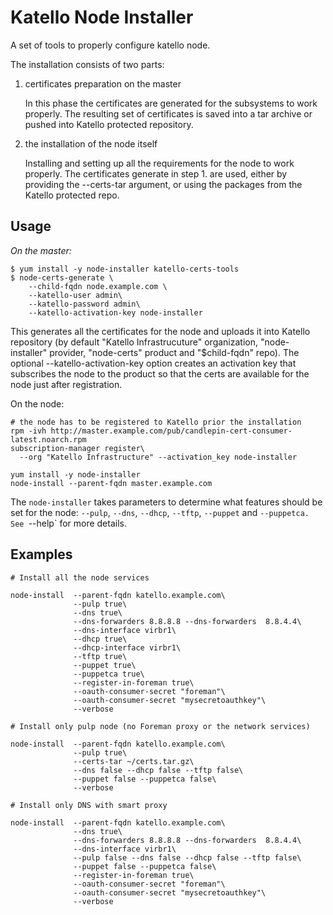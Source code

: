 Katello Node Installer
=======================

A set of tools to properly configure katello node.

The installation consists of two parts:

1. certificates preparation on the master

   In this phase the certificates are generated for the subsystems to
   work properly. The resulting set of certificates is saved into a
   tar archive or pushed into Katello protected repository.

2. the installation of the node itself

   Installing and setting up all the requirements for the node to work
   properly. The certificates generate in step 1. are used, either by
   providing the --certs-tar argument, or using the packages from the
   Katello protected repo.

Usage
-----

*On the master:*

```
$ yum install -y node-installer katello-certs-tools
$ node-certs-generate \
    --child-fqdn node.example.com \
    --katello-user admin\
    --katello-password admin\
    --katello-activation-key node-installer
```

This generates all the certificates for the node and uploads it into
Katello repository (by default "Katello Infrastrucuture" organization,
"node-installer" provider, "node-certs" product and "$child-fqdn"
repo). The optional --katello-activation-key option creates an
activation key that subscribes the node to the product so that the
certs are available for the node just after registration.

On the node:

```
# the node has to be registered to Katello prior the installation
rpm -ivh http://master.example.com/pub/candlepin-cert-consumer-latest.noarch.rpm
subscription-manager register\
  --org "Katello Infrastructure" --activation_key node-installer

yum install -y node-installer
node-install --parent-fqdn master.example.com
```

The `node-installer` takes parameters to determine what features should
be set for the node: `--pulp`, `--dns`, `--dhcp`, `--tftp`, `--puppet`
and `--puppetca. See `--help` for more details.

Examples
--------

```
# Install all the node services

node-install  --parent-fqdn katello.example.com\
              --pulp true\
              --dns true\
              --dns-forwarders 8.8.8.8 --dns-forwarders  8.8.4.4\
              --dns-interface virbr1\
              --dhcp true\
              --dhcp-interface virbr1\
              --tftp true\
              --puppet true\
              --puppetca true\
              --register-in-foreman true\
              --oauth-consumer-secret "foreman"\
              --oauth-consumer-secret "mysecretoauthkey"\
              --verbose

# Install only pulp node (no Foreman proxy or the network services)

node-install  --parent-fqdn katello.example.com\
              --pulp true\
              --certs-tar ~/certs.tar.gz\
              --dns false --dhcp false --tftp false\
              --puppet false --puppetca false\
              --verbose

# Install only DNS with smart proxy

node-install  --parent-fqdn katello.example.com\
              --dns true\
              --dns-forwarders 8.8.8.8 --dns-forwarders  8.8.4.4\
              --dns-interface virbr1\
              --pulp false --dns false --dhcp false --tftp false\
              --puppet false --puppetca false\
              --register-in-foreman true\
              --oauth-consumer-secret "foreman"\
              --oauth-consumer-secret "mysecretoauthkey"\
              --verbose

```
